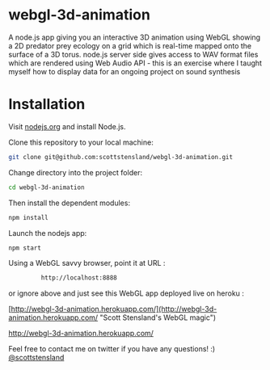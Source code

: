 webgl-3d-animation
==================

A node.js app giving you an interactive 3D animation using WebGL showing a 2D predator prey ecology on a grid which is real-time mapped onto the surface of a 3D torus.  node.js server side gives access to WAV format files which are rendered using Web Audio API - this is an exercise where I taught myself how to display data for an ongoing project on sound synthesis


# Installation

Visit [nodejs.org](http://nodejs.org) and install Node.js. 

Clone this repository to your local machine:

```bash
git clone git@github.com:scottstensland/webgl-3d-animation.git
```

Change directory into the project folder:
```bash
cd webgl-3d-animation
```

Then install the dependent modules:

```bash
npm install
```


Launch the nodejs app:

```bash
npm start
```


Using a WebGL savvy browser, point it at URL :

```bash
		 http://localhost:8888 
```



or ignore above and just see this WebGL app deployed live on heroku :

[http://webgl-3d-animation.herokuapp.com/](http://webgl-3d-animation.herokuapp.com/ "Scott Stensland's WebGL magic")


<a href="http://webgl-3d-animation.herokuapp.com/" target="_blank">http://webgl-3d-animation.herokuapp.com/</a>


Feel free to contact me on twitter if you have any questions! :) [@scottstensland](http://twitter.com/scottstensland)